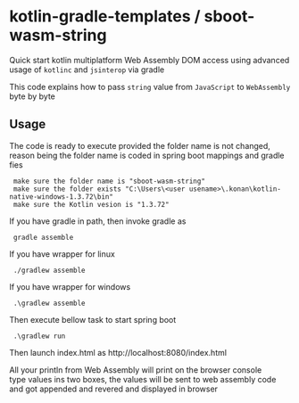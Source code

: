 # kotlin-gradle-templates / sboot-wasm-string
Quick start kotlin multiplatform Web Assembly DOM access using advanced usage of `kotlinc` and `jsinterop` via gradle

This code explains how to pass `string` value from `JavaScript` to `WebAssembly` byte by byte

## Usage
The code is ready to execute provided the folder name is not changed, reason being the folder name is coded in spring boot mappings and gradle fies

     make sure the folder name is "sboot-wasm-string"
     make sure the folder exists "C:\Users\<user usename>\.konan\kotlin-native-windows-1.3.72\bin"
     make sure the Kotlin vesion is "1.3.72"

If you have gradle in path, then invoke gradle as

     gradle assemble

If you have wrapper for linux

     ./gradlew assemble

If you have wrapper for windows

     .\gradlew assemble

Then execute bellow task to start spring boot

     .\gradlew run

Then launch index.html as http://localhost:8080/index.html
 
All your println from Web Assembly will print on the browser console<br/>
type values ins two boxes, the values will be sent to web assembly code and got appended and revered and displayed in browser
